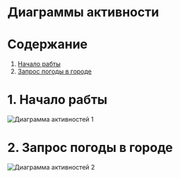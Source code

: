 # Диаграммы активности

# Содержание
1. [Начало рабты](#1)  
2. [Запрос погоды в городе](#2)  

<a name="1"/>

# 1. Начало рабты
![Диаграмма активностей 1](../../Images/System%20design/Action/ActionStart.png)

<a name="2"/>

# 2. Запрос погоды в городе
![Диаграмма активностей 2](../../Images/System%20design/Action/ActionWheather.png)
